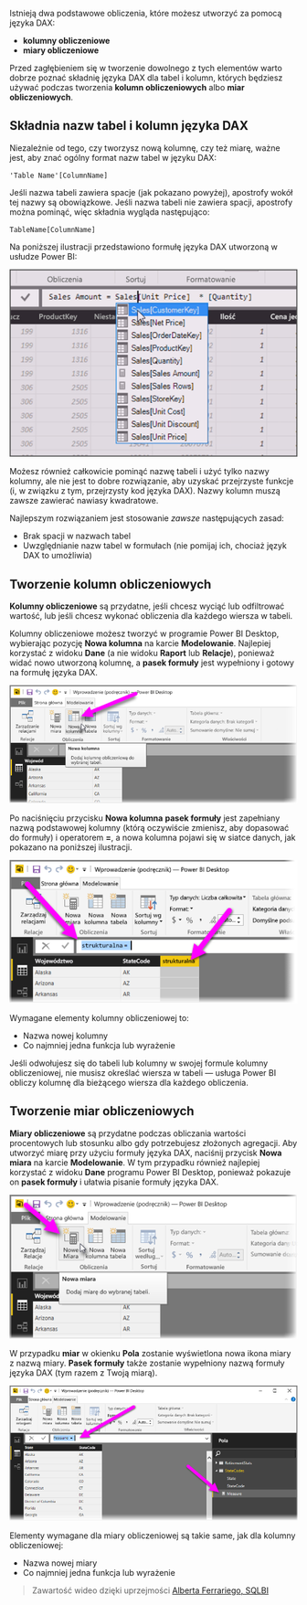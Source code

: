 Istnieją dwa podstawowe obliczenia, które możesz utworzyć za pomocą języka DAX:

* **kolumny obliczeniowe**
* **miary obliczeniowe**

Przed zagłębieniem się w tworzenie dowolnego z tych elementów warto dobrze poznać składnię języka DAX dla tabel i kolumn, których będziesz używać podczas tworzenia **kolumn obliczeniowych** albo **miar obliczeniowych**.

## <a name="dax-table-and-column-name-syntax"></a>Składnia nazw tabel i kolumn języka DAX
Niezależnie od tego, czy tworzysz nową kolumnę, czy też miarę, ważne jest, aby znać ogólny format nazw tabel w języku DAX:

    'Table Name'[ColumnName]

Jeśli nazwa tabeli zawiera spacje (jak pokazano powyżej), apostrofy wokół tej nazwy są obowiązkowe. Jeśli nazwa tabeli nie zawiera spacji, apostrofy można pominąć, więc składnia wygląda następująco:

    TableName[ColumnName]

Na poniższej ilustracji przedstawiono formułę języka DAX utworzoną w usłudze Power BI:

![](media/7-2-dax-calculation-types/dax-calc-types_1.png)

Możesz również całkowicie pominąć nazwę tabeli i użyć tylko nazwy kolumny, ale nie jest to dobre rozwiązanie, aby uzyskać przejrzyste funkcje (i, w związku z tym, przejrzysty kod języka DAX). Nazwy kolumn muszą zawsze zawierać nawiasy kwadratowe.

Najlepszym rozwiązaniem jest stosowanie *zawsze* następujących zasad:

* Brak spacji w nazwach tabel
* Uwzględnianie nazw tabel w formułach (nie pomijaj ich, chociaż język DAX to umożliwia)

## <a name="creating-calculated-columns"></a>Tworzenie kolumn obliczeniowych
**Kolumny obliczeniowe** są przydatne, jeśli chcesz wyciąć lub odfiltrować wartość, lub jeśli chcesz wykonać obliczenia dla każdego wiersza w tabeli.

Kolumny obliczeniowe możesz tworzyć w programie Power BI Desktop, wybierając pozycję **Nowa kolumna** na karcie **Modelowanie**. Najlepiej korzystać z widoku **Dane** (a nie widoku **Raport** lub **Relacje**), ponieważ widać nowo utworzoną kolumnę, a **pasek formuły** jest wypełniony i gotowy na formułę języka DAX.

![](media/7-2-dax-calculation-types/dax-calc-types_2a.png)

Po naciśnięciu przycisku **Nowa kolumna** **pasek formuły** jest zapełniany nazwą podstawowej kolumny (którą oczywiście zmienisz, aby dopasować do formuły) i operatorem **=**, a nowa kolumna pojawi się w siatce danych, jak pokazano na poniższej ilustracji.

![](media/7-2-dax-calculation-types/dax-calc-types_3.png)

Wymagane elementy kolumny obliczeniowej to:

* Nazwa nowej kolumny
* Co najmniej jedna funkcja lub wyrażenie

Jeśli odwołujesz się do tabeli lub kolumny w swojej formule kolumny obliczeniowej, nie musisz określać wiersza w tabeli — usługa Power BI obliczy kolumnę dla bieżącego wiersza dla każdego obliczenia.

## <a name="creating-calculated-measures"></a>Tworzenie miar obliczeniowych
**Miary obliczeniowe** są przydatne podczas obliczania wartości procentowych lub stosunku albo gdy potrzebujesz złożonych agregacji. Aby utworzyć miarę przy użyciu formuły języka DAX, naciśnij przycisk **Nowa miara** na karcie **Modelowanie**. W tym przypadku również najlepiej korzystać z widoku **Dane** programu Power BI Desktop, ponieważ pokazuje on **pasek formuły** i ułatwia pisanie formuły języka DAX.

![](media/7-2-dax-calculation-types/dax-calc-types_4.png)

W przypadku **miar** w okienku **Pola** zostanie wyświetlona nowa ikona miary z nazwą miary. **Pasek formuły** także zostanie wypełniony nazwą formuły języka DAX (tym razem z Twoją miarą).

![](media/7-2-dax-calculation-types/dax-calc-types_5.png)

Elementy wymagane dla miary obliczeniowej są takie same, jak dla kolumny obliczeniowej:

* Nazwa nowej miary
* Co najmniej jedna funkcja lub wyrażenie

> Zawartość wideo dzięki uprzejmości [Alberta Ferrariego, SQLBI](http://www.sqlbi.com/learning-dax)
> 
> 

